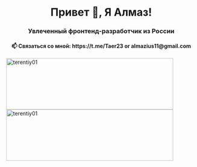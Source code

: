 <h1 align="center">Привет 👋, Я Алмаз!</h1>
<h3 align="center">Увлеченный фронтенд-разработчик из России</h3>

<h4 align="center">📫 Связаться со мной: https://t.me/Taer23 or almazius11@gmail.com</h4>

<p><img align="left" width="443" height="135.86" src="https://github-readme-stats.vercel.app/api?username=terentiy01&show_icons=true&locale=en" alt="terentiy01" /></p>

<p>&nbsp;<img align="center" width="443" height="135.86" src="https://github-readme-stats.vercel.app/api/top-langs?username=terentiy01&show_icons=true&locale=en&layout=compact" alt="terentiy01" /></p>
